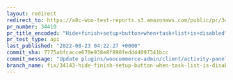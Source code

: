 ```yaml
---
layout: redirect
redirect_to: https://a8c-woo-test-reports.s3.amazonaws.com/public/pr/34410/api/index.html
pr_number: 34410
pr_title_encoded: "Hide+finish+setup+button+when+task+list+is+disabled"
pr_test_type: api
last_published: "2022-08-23 04:22:27 +0000"
commit_sha: 7775abfcacce670e938e8f890fedd44097341bcc
commit_message: "Update plugins/woocommerce-admin/client/activity-panel/activity-panel.js"
branch_name: fix/34143-hide-finish-setup-button-when-task-list-is-disabled
---
```

